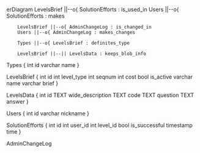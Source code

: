erDiagram
		LevelsBrief ||--o{ SolutionEfforts : is_used_in
		Users ||--o{ SolutionEfforts : makes


		LevelsBrief ||--o{ AdminChangeLog : is_changed_in
		Users ||--o{ AdminChangeLog : makes_changes
		
		Types ||--o{ LevelsBrief : definites_type

		LevelsBrief ||--|| LevelsData : keeps_blob_info


Types {
				int id
				varchar name
}

LevelsBrief {
        int id
				 int level_type
        int seqnum
				 int cost
				 bool is_active
        varchar name
				 varchar brief
    }

LevelsData {
				 int id
				 TEXT wide_description
				 TEXT code
				 TEXT question
				 TEXT answer
}

Users {
				int id
			  varchar nickname
}

SolutionEfforts {
				int id
				int user_id
				int level_id
				bool is_successful
				timestamp time
}

AdminChangeLog
